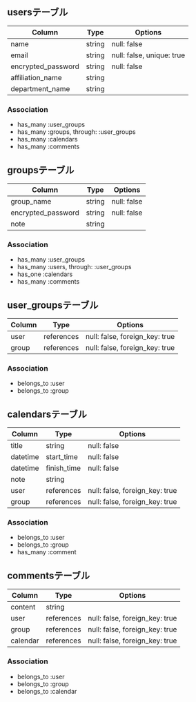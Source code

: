 
## usersテーブル

|Column                  |Type    |Options                   |
|------------------------|--------|--------------------------|
|name                    |string  |null: false               |
|email                   |string  |null: false, unique: true |
|encrypted_password      |string  |null: false               |
|affiliation_name        |string  |                          |
|department_name         |string  |                          |

### Association
- has_many :user_groups
- has_many :groups, through: :user_groups
- has_many :calendars
- has_many :comments



## groupsテーブル

|Column              |Type     |Options                      |
|--------------------|---------|-----------------------------|
|group_name          |string   |null: false                  |
|encrypted_password  |string   |null: false                  |
|note                |string   |                             |
 

### Association
- has_many :user_groups
- has_many :users, through: :user_groups
- has_one :calendars
- has_many :comments




## user_groupsテーブル

|Column        |Type       |Options                         |
|--------------|-----------|--------------------------------|
|user          |references |null: false, foreign_key: true  | 
|group         |references |null: false, foreign_key: true  |

### Association
- belongs_to :user
- belongs_to :group




## calendarsテーブル

|Column         |Type        |Options                         |
|---------------|------------|--------------------------------|
|title          |string      |null: false                     |
|datetime       |start_time  |null: false                     |
|datetime       |finish_time |null: false                     |
|note           |string      |                                |
|user           |references  |null: false, foreign_key: true  |
|group          |references  |null: false, foreign_key: true  |

### Association
- belongs_to :user
- belongs_to :group
- has_many :comment




## commentsテーブル

|Column         |Type        |Options                         |
|---------------|------------|--------------------------------|
|content        |string      |                                |
|user           |references  |null: false, foreign_key: true  |
|group          |references  |null: false, foreign_key: true  |
|calendar       |references  |null: false, foreign_key: true  |

### Association
- belongs_to :user
- belongs_to :group
- belongs_to :calendar


